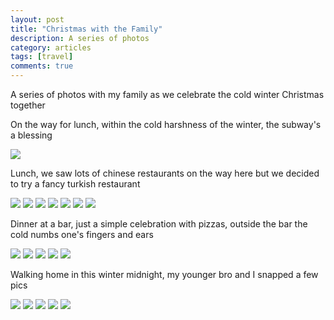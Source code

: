 ```yaml
---
layout: post
title: "Christmas with the Family"
description: A series of photos
category: articles
tags: [travel]
comments: true
---
```


A series of photos with my family as we celebrate the cold winter Christmas together

<!-- more -->

On the way for lunch, within the cold harshness of the winter, the subway's a blessing

<img src="/photos/old/xlarge_20171224_113106.jpeg">

Lunch, we saw lots of chinese restaurants on the way here but we decided to try a fancy turkish restaurant

<img src="/photos/old/xlarge_20171224_120331.jpeg">

<img src="/photos/old/xlarge_20171224_120119.jpeg">

<img src="/photos/old/xlarge_20171224_120122.jpeg">

<img src="/photos/old/xlarge_20171224_113707.jpeg">

<img src="/photos/old/xlarge_20171224_113703.jpeg">

<img src="/photos/old/xlarge_20171224_121710.jpeg">

<img src="/photos/old/xlarge_20171224_122123.jpeg">

Dinner at a bar, just a simple celebration with pizzas, outside the bar the cold numbs one's fingers and ears

<img src="/photos/old/xlarge_20171222_190726.jpeg">

<img src="/photos/old/xlarge_20171222_184113.jpeg">

<img src="/photos/old/xlarge_20171222_184116.jpeg">

<img src="/photos/old/xlarge_20171222_184120.jpeg">

<img src="/photos/old/xlarge_20171222_190438.jpeg">

Walking home in this winter midnight, my younger bro and I snapped a few pics

<img src="/photos/old/xlarge_20171222_194536.jpeg">

<img src="/photos/old/xlarge_20171222_195459.jpeg">

<img src="/photos/old/xlarge_20171222_195422.jpeg">

<img src="/photos/old/xlarge_20171222_195348.jpeg">

<img src="/photos/old/xlarge_20171222_194641.jpeg">
